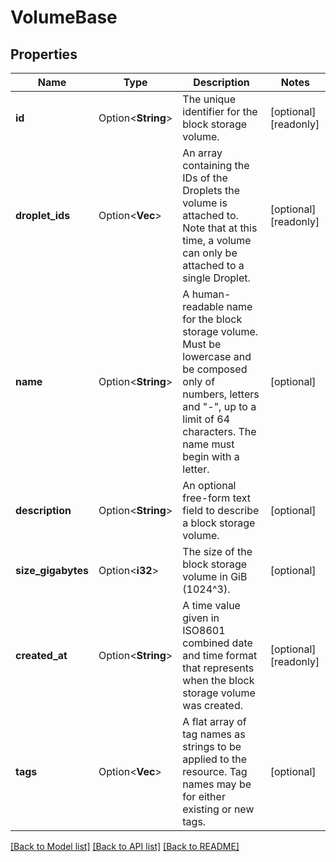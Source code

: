 # VolumeBase

## Properties

Name | Type | Description | Notes
------------ | ------------- | ------------- | -------------
**id** | Option<**String**> | The unique identifier for the block storage volume. | [optional][readonly]
**droplet_ids** | Option<**Vec<i32>**> | An array containing the IDs of the Droplets the volume is attached to. Note that at this time, a volume can only be attached to a single Droplet. | [optional][readonly]
**name** | Option<**String**> | A human-readable name for the block storage volume. Must be lowercase and be composed only of numbers, letters and \"-\", up to a limit of 64 characters. The name must begin with a letter. | [optional]
**description** | Option<**String**> | An optional free-form text field to describe a block storage volume. | [optional]
**size_gigabytes** | Option<**i32**> | The size of the block storage volume in GiB (1024^3). | [optional]
**created_at** | Option<**String**> | A time value given in ISO8601 combined date and time format that represents when the block storage volume was created. | [optional][readonly]
**tags** | Option<**Vec<String>**> | A flat array of tag names as strings to be applied to the resource. Tag names may be for either existing or new tags. | [optional]

[[Back to Model list]](../README.md#documentation-for-models) [[Back to API list]](../README.md#documentation-for-api-endpoints) [[Back to README]](../README.md)


